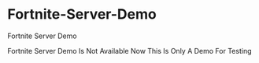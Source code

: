 # Fortnite-Server-Demo
Fortnite Server Demo

Fortnite Server Demo Is Not Available Now This Is Only A Demo For Testing

